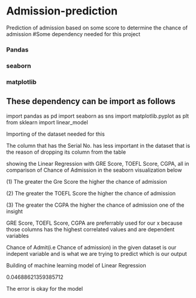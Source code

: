 # Admission-prediction
Prediction of admission based on some score to determine the chance of admission
#Some dependency needed for this project
### Pandas
### seaborn
### matplotlib
## These dependency can be import as follows

import pandas as pd import seaborn as sns import matplotlib.pyplot as plt from sklearn import linear_model 

Importing of the dataset needed for this 




The column that has the Serial No. has less important in the dataset that is the reason of dropping its column from the table



showing the Linear Regression with GRE Score, TOEFL Score, CGPA, all in comparison of Chance of Admission in the seaborn visualization below


(1) The greater the Gre Score the higher the chance of admission

(2) The greater the TOEFL Score the higher the chance of admission

(3) The greater the CGPA the higher the chance of admission one of the insight

GRE Score, TOEFL Score, CGPA are preferrably used for our x because those columns has the highest correlated values and are dependent variables

Chance of Admit(i.e Chance of admission) in the given dataset is our indepent variable and is what we are trying to predict which is our output

Building of machine learning model of Linear Regression

0.04688621359385712 

The error is okay for the model









